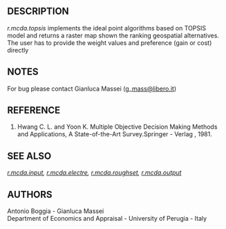 ## DESCRIPTION

*r.mcda.topsis* implements the ideal point algorithms based on TOPSIS
model and returns a raster map shown the ranking geospatial
alternatives. The user has to provide the weight values and preference
(gain or cost) directly

## NOTES

For bug please contact Gianluca Massei (g\_mass@libero.it)

## REFERENCE

1. Hwang C. L. and Yoon K. Multiple Objective Decision Making Methods
    and Applications, A State-of-the-Art Survey.Springer - Verlag ,
    1981.

## SEE ALSO

*[r.mcda.input](r.mcda.input.md), [r.mcda.electre](r.mcda.electre.md), [r.mcda.roughset](r.mcda.roughset.md), [r.mcda.output](r.mcda.output.md)*

## AUTHORS

Antonio Boggia - Gianluca Massei  
Department of Economics and Appraisal - University of Perugia - Italy
